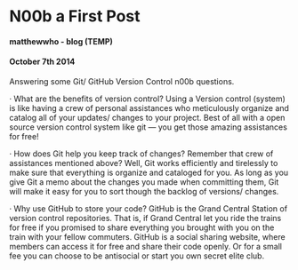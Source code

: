 <!-- This template is in markdown, not html, so
  it will not render beautifully when you copy and
  paste it into your github.io site, but it will at
  least be published. Next week you'll be creating a
  blog template using HTML and CSS and you'll be able
  to copy and paste the blog posts from week 1 in there
  to make them pretty next week.

  For now, please replace the title, subtitle (if desired),
  and date with the text you would like. Markdown is pretty
  simple, so you can just feel free to type. =) -->


# N00b a First Post
#### matthewwho - blog (TEMP)
#### October 7th 2014

Answering some Git/ GitHub Version Control n00b questions.

· What are the benefits of version control?
Using a Version control (system) is like having a crew of personal assistances who meticulously organize and catalog all of your updates/ changes to your project.  Best of all with a open source version control system like git — you get those amazing assistances for free!

· How does Git help you keep track of changes?
Remember that crew of assistances mentioned above?  Well, Git works efficiently and tirelessly to make sure that everything is organize and cataloged for you.  As long as you give Git a memo about the changes you made when committing them, Git will make it easy for you to sort though the backlog of versions/ changes.

· Why use GitHub to store your code?
GitHub is the Grand Central Station of version control repositories.   That is, if Grand Central let you ride the trains for free if you promised to share everything you brought with you on the train with your fellow commuters.  GitHub is a social sharing website, where members can access it for free and share their code openly.  Or for a small fee you can choose to be antisocial or start you own secret elite club.